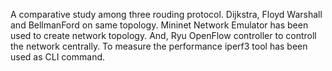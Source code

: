 A comparative study among three rouding protocol.
Dijkstra, Floyd Warshall and BellmanFord on same topology. 
Mininet Network Emulator has been used to create network topology. And, Ryu OpenFlow controller to controll the network centrally.
To measure the performance iperf3 tool has been used as CLI command.
